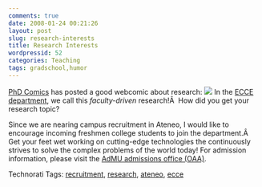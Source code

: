 ```yaml
---
comments: true
date: 2008-01-24 00:21:26
layout: post
slug: research-interests
title: Research Interests
wordpressid: 52
categories: Teaching
tags: gradschool,humor
---
```


[PhD Comics](http://www.phdcomics.com/comics.php) has posted a good webcomic about research:
[![](http://www.phdcomics.com/comics/archive/phd012108s.gif)](http://www.phdcomics.com/comics/archive/phd012108s.gif)
In the [ECCE department](http://ohm.ecce.admu.edu.ph), we call this _faculty-driven_ research!Â  How did you get your research topic?

Since we are nearing campus recruitment in Ateneo, I would like to encourage incoming freshmen college students to join the department.Â  Get your feet wet working on cutting-edge technologies the continuously strives to solve the complex problems of the world today! For admission information, please visit the [AdMU admissions office (OAA)](http://www.ateneo.edu/?p=35).

Technorati Tags: [recruitment](http://technorati.com/tag/recruitment), [research](http://technorati.com/tag/research), [ateneo](http://technorati.com/tag/ateneo), [ecce](http://technorati.com/tag/ecce)
